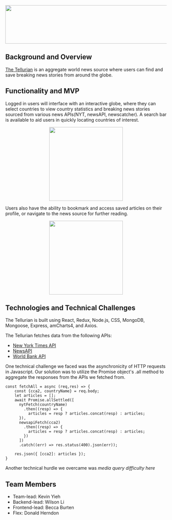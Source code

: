 <p align="center">
  <img width="610" height="120" src="https://tellurian.s3.amazonaws.com/tellurian_logo.gif" ></img>
</p>

## Background and Overview
[The Tellurian](http://the-tellurian.herokuapp.com/#/) is an aggregate world news source where users can find and save breaking news stories from around the globe.


## Functionality and MVP
Logged in users will interface with an interactive globe, where they can select countries to view country statistics and breaking news stories sourced from various news APIs(NYT, newsAPI, newscatcher). A search bar is available to aid users in quickly locating countries of interest. 

<p align="center">
<img display: inline-block width: "480" height="230" src ="https://tellurian.s3.amazonaws.com/demo_gif_small.gif"></img>
</p>

Users also have the ability to bookmark and access saved articles on their profile, or navigate to the news source for further reading. 
<p align="center">
<img display: inline-block width: "480" height ="230" src="https://tellurian.s3.amazonaws.com/bookmark_demo.gif"></img>
</p>


## Technologies and Technical Challenges
The Tellurian is built using React, Redux, Node.js, CSS, MongoDB, Mongoose, Express, amCharts4, and Axios.

The Tellurian fetches data from the following APIs:
* [New York Times API](https://developer.nytimes.com/docs/articlesearch-product/1/overview)
* [NewsAPI](https://newsapi.org/)
* [World Bank API](https://data.worldbank.org/)

One technical challenge we faced was the asynchronicity of HTTP requests in Javascript. Our solution was to utilize the Promise object's .all method to     aggregate the responses from the APIs we fetched from.   

```
const fetchAll = async (req,res) => {
    const {cca2, countryName} = req.body;
    let articles = [];
    await Promise.allSettled([
      nytFetch(countryName)
        .then((resp) => {
          articles = resp ? articles.concat(resp) : articles;
      }),
      newsapiFetch(cca2)
        .then((resp) => {
          articles = resp ? articles.concat(resp) : articles;
        })
      ])
      .catch((err) => res.status(400).json(err));
      
    res.json({ [cca2]: articles });
}
```

Another technical hurdle we overcame was *media query difficulty here*

## Team Members
- Team-lead: Kevin Yieh
- Backend-lead: Wilson Li 
- Frontend-lead: Becca Burten 
- Flex: Donald Herndon
